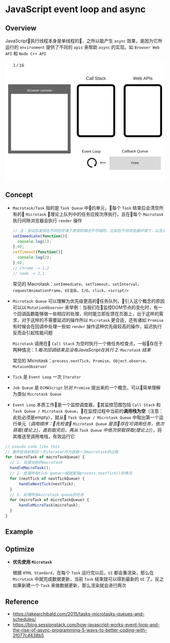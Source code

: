 # JavaScript event loop and async

## Overview
JavaScript执行线程本身是单线程的，之所以能产生 `async` 效果，是因为它所运行的 `environment` 提供了不同的 `apis` 来帮助 `async` 的实现。如 `Browser Web API` 和 `Node C++ API`

![Event-Loop](../assets/images/event-loop.gif)

## Concept

- `Macrotask/Task` 指的是 `Task Queue` 中的单元，每个 `Task` 结束后会清空所有的 `Microtask` 理论上队列中的任务应按次序执行，且在每个 `Macrotask` 执行间隙浏览器会执行 `render` 操作

  ```js
  // 注：测试后发现在不同的环境下表现的情况不尽相同，比如在不同浏览器环境下，以及浏览器和node环境下
  setImmediate(function(){
    console.log(1);
  },0);
  setTimeout(function(){
    console.log(2);
  },0);
  // chrome -> 1,2
  // node -> 2,1
  ```

  常见的 Macrotask：`setImmediate`、`setTimeout`、`setInterval`、`requestAnimationFrame`、`UI渲染`、`I/O`、`click`、`<script/>`

- `Microtask Queue` 可以理解为优先级更高的任务队列，引入这个概念的原因可以以  `MutationObserver` 来举例：当我们在监控DOM节点的变化时，有一个回调函数能够做一些相应的处理，同时能立即反馈在页面上，出于这样的需求，对于这样的不需要延迟的操作所以 `Microtask` 更合适，还有诸如 `Promise` 有时候会在回调中处理一些如 `render` 操作这种优先级较高的操作，延迟执行反而会引起性能问题

  `Microtask` 调用在 `Call Stack` 为空时执行一个微任务检查点，一般存在于两种情况：*1.每次回调结束且没有JavaScript在执行 2. `Macrotask` 结束*

  常见的 Microtask：`process.nextTick`、`Promise`、`Object.obserce`、`MutaionObserver`

- `Tick` 是 `Event Loop` 一次 `Iterator`

- `Job Queue` 是 `ECMAScript` 针对 `Promise` 提出来的一个概念，可以简单理解为类似 `Microtask Queue`

- `Event Loop` 本质工作是一个监控调度器，其监控范围包括 `Call Stack` 和 `Task Queue / Microtask Queue`，在监控过程中当前的**调用栈为空**（注意：此处必须是empty），就从 `Task Queue / Microtask Queue` 中取出第一个运行单元（*调用顺序：先检查 `Microtask Queue` 是否存在可调用任务，依次获取(理论上)，直到取完后，再从 `Task Queue` 中依次获取获取(理论上)*），将其推送至调用堆栈，有效运行它

```js
// pseudo code like this
// 事件轮询机制将一次iterator作为获取一次macrotask的过程
for (macroTask of macroTaskQueue) {
  // 1. 处理当前的macrotask
  handleMacroTask();
  // 2. 处理所有tick queue一般就是指process.nextTick()的情况
  for (nextTick of nextTickQueue) {
      handleNextTick(nextTick);
  }
  // 3. 处理所有microtask queue的任务
  for (microTask of microTaskQueue) {
      handleMicroTask(microTask);
  }
}
```

## Example

## Optimize
- **优先使用 `Microtask`**

  根据 `HTML Standard`，在每个 `Task` 运行完以后，`UI` 都会重渲染，那么在 `Microtask` 中就完成数据更新，当前 `Task` 结束就可以得到最新的 `UI` 了。反之如果新建一个 `Task` 来做数据更新，那么渲染就会进行两次

## Reference
- https://jakearchibald.com/2015/tasks-microtasks-queues-and-schedules/
- https://blog.sessionstack.com/how-javascript-works-event-loop-and-the-rise-of-async-programming-5-ways-to-better-coding-with-2f077c4438b5